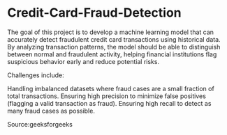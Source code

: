 # Credit-Card-Fraud-Detection
The goal of this project is to develop a machine learning model that can accurately detect fraudulent credit card transactions using historical data. By analyzing transaction patterns, the model should be able to distinguish between normal and fraudulent activity, helping financial institutions flag suspicious behavior early and reduce potential risks.

Challenges include:

Handling imbalanced datasets where fraud cases are a small fraction of total transactions.
Ensuring high precision to minimize false positives (flagging a valid transaction as fraud).
Ensuring high recall to detect as many fraud cases as possible.

Source:geeksforgeeks

